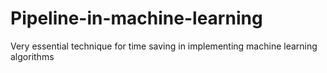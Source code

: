 # Pipeline-in-machine-learning
Very essential technique for time saving in implementing machine learning algorithms
